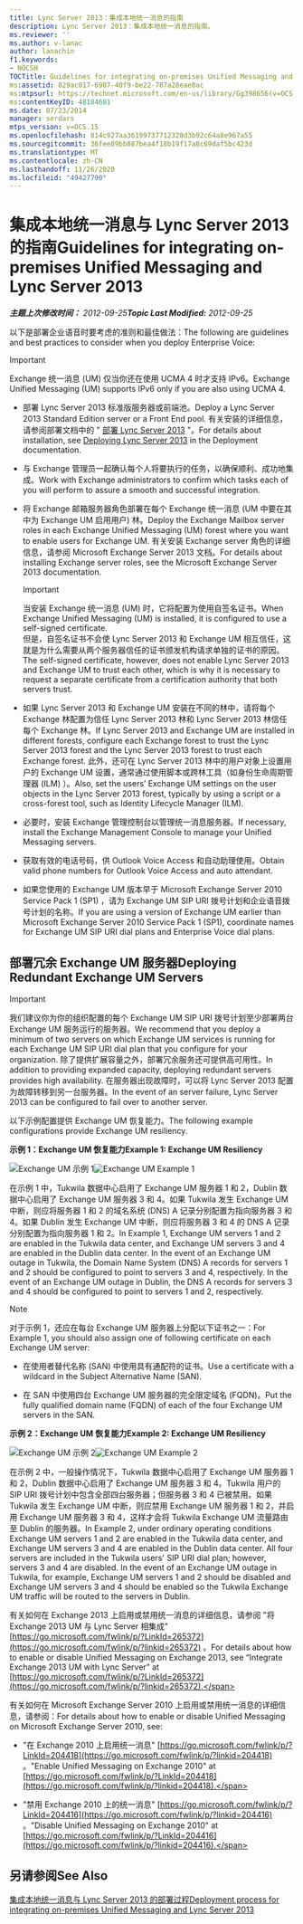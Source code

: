 ```yaml
---
title: Lync Server 2013：集成本地统一消息的指南
description: Lync Server 2013：集成本地统一消息的指南。
ms.reviewer: ''
ms.author: v-lanac
author: lanachin
f1.keywords:
- NOCSH
TOCTitle: Guidelines for integrating on-premises Unified Messaging and Lync Server
ms:assetid: 829ac017-6907-40f9-be22-787a28eae0ac
ms:mtpsurl: https://technet.microsoft.com/en-us/library/Gg398656(v=OCS.15)
ms:contentKeyID: 48184681
ms.date: 07/23/2014
manager: serdars
mtps_version: v=OCS.15
ms.openlocfilehash: 814c927aa36199737712328d3b92c64a8e967a55
ms.sourcegitcommit: 36fee89bb887bea4f18b19f17a8c69daf5bc423d
ms.translationtype: MT
ms.contentlocale: zh-CN
ms.lasthandoff: 11/26/2020
ms.locfileid: "49427790"
---
```

# <a name="guidelines-for-integrating-on-premises-unified-messaging-and-lync-server-2013"></a><span data-ttu-id="864e8-103">集成本地统一消息与 Lync Server 2013 的指南</span><span class="sxs-lookup"><span data-stu-id="864e8-103">Guidelines for integrating on-premises Unified Messaging and Lync Server 2013</span></span>

<div data-xmlns="http://www.w3.org/1999/xhtml">

<div class="topic" data-xmlns="http://www.w3.org/1999/xhtml" data-msxsl="urn:schemas-microsoft-com:xslt" data-cs="https://msdn.microsoft.com/">

<div data-asp="https://msdn2.microsoft.com/asp">



</div>

<div id="mainSection">

<div id="mainBody"><span data-ttu-id="864e8-104">

<span> </span></span><span class="sxs-lookup"><span data-stu-id="864e8-104">

<span> </span></span></span>

<span data-ttu-id="864e8-105">_**主题上次修改时间：** 2012-09-25_</span><span class="sxs-lookup"><span data-stu-id="864e8-105">_**Topic Last Modified:** 2012-09-25_</span></span>

<span data-ttu-id="864e8-106">以下是部署企业语音时要考虑的准则和最佳做法：</span><span class="sxs-lookup"><span data-stu-id="864e8-106">The following are guidelines and best practices to consider when you deploy Enterprise Voice:</span></span>

<div>


> [!IMPORTANT]  
> <span data-ttu-id="864e8-107">Exchange 统一消息 (UM) 仅当你还在使用 UCMA 4 时才支持 IPv6。</span><span class="sxs-lookup"><span data-stu-id="864e8-107">Exchange Unified Messaging (UM) supports IPv6 only if you are also using UCMA 4.</span></span>



</div>

  - <span data-ttu-id="864e8-108">部署 Lync Server 2013 标准版服务器或前端池。</span><span class="sxs-lookup"><span data-stu-id="864e8-108">Deploy a Lync Server 2013 Standard Edition server or a Front End pool.</span></span> <span data-ttu-id="864e8-109">有关安装的详细信息，请参阅部署文档中的 " [部署 Lync Server 2013](lync-server-2013-deploying-lync-server.md) "。</span><span class="sxs-lookup"><span data-stu-id="864e8-109">For details about installation, see [Deploying Lync Server 2013](lync-server-2013-deploying-lync-server.md) in the Deployment documentation.</span></span>

  - <span data-ttu-id="864e8-110">与 Exchange 管理员一起确认每个人将要执行的任务，以确保顺利、成功地集成。</span><span class="sxs-lookup"><span data-stu-id="864e8-110">Work with Exchange administrators to confirm which tasks each of you will perform to assure a smooth and successful integration.</span></span>

  - <span data-ttu-id="864e8-111">将 Exchange 邮箱服务器角色部署在每个 Exchange 统一消息 (UM 中要在其中为 Exchange UM 启用用户) 林。</span><span class="sxs-lookup"><span data-stu-id="864e8-111">Deploy the Exchange Mailbox server roles in each Exchange Unified Messaging (UM) forest where you want to enable users for Exchange UM.</span></span> <span data-ttu-id="864e8-112">有关安装 Exchange server 角色的详细信息，请参阅 Microsoft Exchange Server 2013 文档。</span><span class="sxs-lookup"><span data-stu-id="864e8-112">For details about installing Exchange server roles, see the Microsoft Exchange Server 2013 documentation.</span></span>
    
    <div>
    

    > [!IMPORTANT]  
    > <span data-ttu-id="864e8-113">当安装 Exchange 统一消息 (UM) 时，它将配置为使用自签名证书。</span><span class="sxs-lookup"><span data-stu-id="864e8-113">When Exchange Unified Messaging (UM) is installed, it is configured to use a self-signed certificate.</span></span><BR><span data-ttu-id="864e8-114">但是，自签名证书不会使 Lync Server 2013 和 Exchange UM 相互信任，这就是为什么需要从两个服务器信任的证书颁发机构请求单独的证书的原因。</span><span class="sxs-lookup"><span data-stu-id="864e8-114">The self-signed certificate, however, does not enable Lync Server 2013 and Exchange UM to trust each other, which is why it is necessary to request a separate certificate from a certification authority that both servers trust.</span></span>

    
    </div>

  - <span data-ttu-id="864e8-115">如果 Lync Server 2013 和 Exchange UM 安装在不同的林中，请将每个 Exchange 林配置为信任 Lync Server 2013 林和 Lync Server 2013 林信任每个 Exchange 林。</span><span class="sxs-lookup"><span data-stu-id="864e8-115">If Lync Server 2013 and Exchange UM are installed in different forests, configure each Exchange forest to trust the Lync Server 2013 forest and the Lync Server 2013 forest to trust each Exchange forest.</span></span> <span data-ttu-id="864e8-116">此外，还可在 Lync Server 2013 林中的用户对象上设置用户的 Exchange UM 设置，通常通过使用脚本或跨林工具（如身份生命周期管理器 (ILM) ）。</span><span class="sxs-lookup"><span data-stu-id="864e8-116">Also, set the users’ Exchange UM settings on the user objects in the Lync Server 2013 forest, typically by using a script or a cross-forest tool, such as Identity Lifecycle Manager (ILM).</span></span>

  - <span data-ttu-id="864e8-117">必要时，安装 Exchange 管理控制台以管理统一消息服务器。</span><span class="sxs-lookup"><span data-stu-id="864e8-117">If necessary, install the Exchange Management Console to manage your Unified Messaging servers.</span></span>

  - <span data-ttu-id="864e8-118">获取有效的电话号码，供 Outlook Voice Access 和自动助理使用。</span><span class="sxs-lookup"><span data-stu-id="864e8-118">Obtain valid phone numbers for Outlook Voice Access and auto attendant.</span></span>

  - <span data-ttu-id="864e8-119">如果您使用的 Exchange UM 版本早于 Microsoft Exchange Server 2010 Service Pack 1 (SP1) ，请为 Exchange UM SIP URI 拨号计划和企业语音拨号计划的名称。</span><span class="sxs-lookup"><span data-stu-id="864e8-119">If you are using a version of Exchange UM earlier than Microsoft Exchange Server 2010 Service Pack 1 (SP1), coordinate names for Exchange UM SIP URI dial plans and Enterprise Voice dial plans.</span></span>

<div>

## <a name="deploying-redundant-exchange-um-servers"></a><span data-ttu-id="864e8-120">部署冗余 Exchange UM 服务器</span><span class="sxs-lookup"><span data-stu-id="864e8-120">Deploying Redundant Exchange UM Servers</span></span>

<div>


> [!IMPORTANT]  
> <span data-ttu-id="864e8-121">我们建议你为你的组织配置的每个 Exchange UM SIP URI 拨号计划至少部署两台 Exchange UM 服务运行的服务器。</span><span class="sxs-lookup"><span data-stu-id="864e8-121">We recommend that you deploy a minimum of two servers on which Exchange UM services is running for each Exchange UM SIP URI dial plan that you configure for your organization.</span></span> <span data-ttu-id="864e8-122">除了提供扩展容量之外，部署冗余服务还可提供高可用性。</span><span class="sxs-lookup"><span data-stu-id="864e8-122">In addition to providing expanded capacity, deploying redundant servers provides high availability.</span></span> <span data-ttu-id="864e8-123">在服务器出现故障时，可以将 Lync Server 2013 配置为故障转移到另一台服务器。</span><span class="sxs-lookup"><span data-stu-id="864e8-123">In the event of an server failure, Lync Server 2013 can be configured to fail over to another server.</span></span>



</div>

<span data-ttu-id="864e8-124">以下示例配置提供 Exchange UM 恢复能力。</span><span class="sxs-lookup"><span data-stu-id="864e8-124">The following example configurations provide Exchange UM resiliency.</span></span>

<span data-ttu-id="864e8-125">**示例 1：Exchange UM 恢复能力**</span><span class="sxs-lookup"><span data-stu-id="864e8-125">**Example 1: Exchange UM Resiliency**</span></span>

<span data-ttu-id="864e8-126">![Exchange UM 示例 1](images/Gg398656.3644b847-0847-4550-a989-e3fc51de5c4b(OCS.15).jpg "Exchange UM 示例 1")</span><span class="sxs-lookup"><span data-stu-id="864e8-126">![Exchange UM Example 1](images/Gg398656.3644b847-0847-4550-a989-e3fc51de5c4b(OCS.15).jpg "Exchange UM Example 1")</span></span>

<span data-ttu-id="864e8-p105">在示例 1 中，Tukwila 数据中心启用了 Exchange UM 服务器 1 和 2，Dublin 数据中心启用了 Exchange UM 服务器 3 和 4。如果 Tukwila 发生 Exchange UM 中断，则应将服务器 1 和 2 的域名系统 (DNS) A 记录分别配置为指向服务器 3 和 4。如果 Dublin 发生 Exchange UM 中断，则应将服务器 3 和 4 的 DNS A 记录分别配置为指向服务器 1 和 2。</span><span class="sxs-lookup"><span data-stu-id="864e8-p105">In Example 1, Exchange UM servers 1 and 2 are enabled in the Tukwila data center, and Exchange UM servers 3 and 4 are enabled in the Dublin data center. In the event of an Exchange UM outage in Tukwila, the Domain Name System (DNS) A records for servers 1 and 2 should be configured to point to servers 3 and 4, respectively. In the event of an Exchange UM outage in Dublin, the DNS A records for servers 3 and 4 should be configured to point to servers 1 and 2, respectively.</span></span>

<div>


> [!NOTE]  
> <span data-ttu-id="864e8-130">对于示例 1，还应在每台 Exchange UM 服务器上分配以下证书之一：</span><span class="sxs-lookup"><span data-stu-id="864e8-130">For Example 1, you should also assign one of following certificate on each Exchange UM server:</span></span> 
> <UL>
> <LI>
> <P><span data-ttu-id="864e8-131">在使用者替代名称 (SAN) 中使用具有通配符的证书。</span><span class="sxs-lookup"><span data-stu-id="864e8-131">Use a certificate with a wildcard in the Subject Alternative Name (SAN).</span></span></P>
> <LI>
> <P><span data-ttu-id="864e8-132">在 SAN 中使用四台 Exchange UM 服务器的完全限定域名 (FQDN)。</span><span class="sxs-lookup"><span data-stu-id="864e8-132">Put the fully qualified domain name (FQDN) of each of the four Exchange UM servers in the SAN.</span></span></P></LI></UL>



</div>

<span data-ttu-id="864e8-133">**示例 2：Exchange UM 恢复能力**</span><span class="sxs-lookup"><span data-stu-id="864e8-133">**Example 2: Exchange UM Resiliency**</span></span>

<span data-ttu-id="864e8-134">![Exchange UM 示例 2](images/Gg398656.15754273-306e-448d-b258-84bc2936a2e8(OCS.15).jpg "Exchange UM 示例 2")</span><span class="sxs-lookup"><span data-stu-id="864e8-134">![Exchange UM Example 2](images/Gg398656.15754273-306e-448d-b258-84bc2936a2e8(OCS.15).jpg "Exchange UM Example 2")</span></span>

<span data-ttu-id="864e8-p106">在示例 2 中，一般操作情况下，Tukwila 数据中心启用了 Exchange UM 服务器 1 和 2，Dublin 数据中心启用了 Exchange UM 服务器 3 和 4。Tukwila 用户的 SIP URI 拨号计划中包含全部四台服务器；但服务器 3 和 4 已被禁用。如果 Tukwila 发生 Exchange UM 中断，则应禁用 Exchange UM 服务器 1 和 2，并启用 Exchange UM 服务器 3 和 4，这样才会将 Tukwila Exchange UM 流量路由至 Dublin 的服务器。</span><span class="sxs-lookup"><span data-stu-id="864e8-p106">In Example 2, under ordinary operating conditions Exchange UM servers 1 and 2 are enabled in the Tukwila data center, and Exchange UM servers 3 and 4 are enabled in the Dublin data center. All four servers are included in the Tukwila users' SIP URI dial plan; however, servers 3 and 4 are disabled. In the event of an Exchange UM outage in Tukwila, for example, Exchange UM servers 1 and 2 should be disabled and Exchange UM servers 3 and 4 should be enabled so the Tukwila Exchange UM traffic will be routed to the servers in Dublin.</span></span>

<span data-ttu-id="864e8-138">有关如何在 Exchange 2013 上启用或禁用统一消息的详细信息，请参阅 "将 Exchange 2013 UM 与 Lync Server 相集成" [https://go.microsoft.com/fwlink/p/?LinkId=265372](https://go.microsoft.com/fwlink/p/?linkid=265372) 。</span><span class="sxs-lookup"><span data-stu-id="864e8-138">For details about how to enable or disable Unified Messaging on Exchange 2013, see “Integrate Exchange 2013 UM with Lync Server” at [https://go.microsoft.com/fwlink/p/?LinkId=265372](https://go.microsoft.com/fwlink/p/?linkid=265372).</span></span>

<span data-ttu-id="864e8-139">有关如何在 Microsoft Exchange Server 2010 上启用或禁用统一消息的详细信息，请参阅：</span><span class="sxs-lookup"><span data-stu-id="864e8-139">For details about how to enable or disable Unified Messaging on Microsoft Exchange Server 2010, see:</span></span>

  - <span data-ttu-id="864e8-140">"在 Exchange 2010 上启用统一消息" [https://go.microsoft.com/fwlink/p/?LinkId=204418](https://go.microsoft.com/fwlink/p/?linkid=204418) 。</span><span class="sxs-lookup"><span data-stu-id="864e8-140">"Enable Unified Messaging on Exchange 2010" at [https://go.microsoft.com/fwlink/p/?LinkId=204418](https://go.microsoft.com/fwlink/p/?linkid=204418).</span></span>

  - <span data-ttu-id="864e8-141">"禁用 Exchange 2010 上的统一消息" [https://go.microsoft.com/fwlink/p/?LinkId=204416](https://go.microsoft.com/fwlink/p/?linkid=204416) 。</span><span class="sxs-lookup"><span data-stu-id="864e8-141">"Disable Unified Messaging on Exchange 2010" at [https://go.microsoft.com/fwlink/p/?LinkId=204416](https://go.microsoft.com/fwlink/p/?linkid=204416).</span></span>

</div>

<div>

## <a name="see-also"></a><span data-ttu-id="864e8-142">另请参阅</span><span class="sxs-lookup"><span data-stu-id="864e8-142">See Also</span></span>


[<span data-ttu-id="864e8-143">集成本地统一消息与 Lync Server 2013 的部署过程</span><span class="sxs-lookup"><span data-stu-id="864e8-143">Deployment process for integrating on-premises Unified Messaging and Lync Server 2013</span></span>](lync-server-2013-deployment-process-for-integrating-on-premises-unified-messaging.md)  
  

<span data-ttu-id="864e8-144"></div>

</div>

<span> </span>

</div>

</div>

</span><span class="sxs-lookup"><span data-stu-id="864e8-144"></div>

</div>

<span> </span>

</div>

</div>

</span></span></div>

